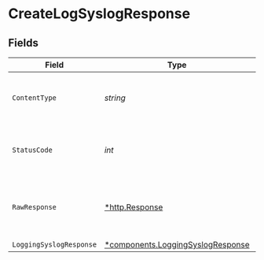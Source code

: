 # CreateLogSyslogResponse


## Fields

| Field                                                                                 | Type                                                                                  | Required                                                                              | Description                                                                           |
| ------------------------------------------------------------------------------------- | ------------------------------------------------------------------------------------- | ------------------------------------------------------------------------------------- | ------------------------------------------------------------------------------------- |
| `ContentType`                                                                         | *string*                                                                              | :heavy_check_mark:                                                                    | HTTP response content type for this operation                                         |
| `StatusCode`                                                                          | *int*                                                                                 | :heavy_check_mark:                                                                    | HTTP response status code for this operation                                          |
| `RawResponse`                                                                         | [*http.Response](https://pkg.go.dev/net/http#Response)                                | :heavy_check_mark:                                                                    | Raw HTTP response; suitable for custom response parsing                               |
| `LoggingSyslogResponse`                                                               | [*components.LoggingSyslogResponse](../../models/components/loggingsyslogresponse.md) | :heavy_minus_sign:                                                                    | OK                                                                                    |